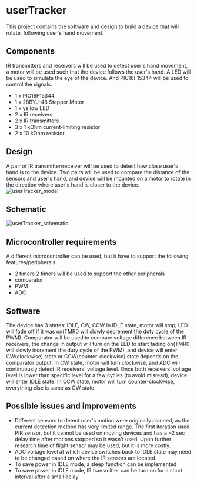 # userTracker
This project contains the software and design to build a device that will rotate, following user's hand movement.

## Components
IR transmitters and receivers will be used to detect user's hand movement, a motor will be used such that the device follows the user's hand. A LED will be used to simulate the eye of the device. And PIC16F15344 will be used to control the signals.

- 1 x PIC16F15344
- 1 x 28BYJ-48 Stepper Motor
- 1 x yellow LED
- 2 x IR receivers
- 2 x IR transmitters
- 3 x 1 kOhm current-limiting resistor
- 2 x 10 kOhm resistor

## Design
A pair of IR transmitter/receiver will be used to detect how close user's hand is to the device. Two pairs will be used to compare the distance of the sensors and user's hand, and device will be mounted on a motor to rotate in the direction where user's hand is closer to the device.
![userTracker_model](https://github.com/user-attachments/assets/df251cb7-7855-448b-8148-707890eccce9)

## Schematic
![userTracker_schematic](https://github.com/user-attachments/assets/c9ea63a1-d8ee-407b-a333-a25a5b17773b)

## Microcontroller requirements
A different microcontroller can be used, but it have to support the following features/peripherals
- 2 timers
2 timers will be used to support the other peripherals
- comparator
- PWM
- ADC

## Software
The device has 3 states: IDLE, CW, CCW
In IDLE state, motor will stop, LED will fade off if it was on(TMR0 will slowly decrement the duty cycle of the PWM). Comparator will be used to compare voltage difference between IR receivers, the change in output will turn on the LED to start fading on(TMR0 will slowly increment the duty cycle of the PWM), and device will enter CW(clockwise) state or CCW(counter-clockwise) state depends on the comparator output.
In CW state, motor will turn clockwise, and ADC will continuously detect IR receivers' voltage level. Once both receivers' voltage level is lower than specific level for a few cycles (to avoid misread), device will enter IDLE state.
In CCW state, motor will turn counter-clockwise, everything else is same as CW state.

## Possible issues and improvements
- Different sensors to detect user's motion were originally planned, as the current detection method has very limited range. The first iteration used PIR sensor, but it cannot be used on moving devices and has a ~2 sec delay time after motions stopped so it wasn't used. Upon further research time of flight sensor may be used, but it is more costly.
- ADC voltage level at which device switches back to IDLE state may need to be changed based on where the IR sensors are located.
- To save power in IDLE mode, a sleep function can be implemented
- To save power in IDLE mode, IR transmitter can be turn on for a short interval after a small delay
